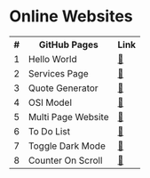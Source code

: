 # Online Websites
<table>
<tr>
  <th>#</th>
  <th>GitHub Pages</th>
  <th>Link</th>
</tr>
<tr>
  <td>1</td><td>Hello World</td><td><a target="_blank" href="https://lalit-8.github.io/hello-world/">&#128279;</a></td>
</tr>
<tr>
  <td>2</td><td>Services Page</td><td><a target="_blank" href="https://lalit-8.github.io/services-page/">&#128279;</a></td>
</tr>
<tr>
  <td>3</td><td>Quote Generator</td><td><a target="_blank" href="https://lalit-8.github.io/quote-generator/">&#128279;</a></td>
</tr>
<tr>
  <td>4</td><td>OSI Model</td><td><a target="_blank" href="https://lalit-8.github.io/osi-model/">&#128279;</a></td>
</tr>
<tr>
  <td>5</td><td>Multi Page Website</td><td><a target="_blank" href="https://lalit-8.github.io/multi-page/">&#128279;</a></td>
</tr>
<tr>
  <td>6</td><td>To Do List</td><td><a target="_blank" href="https://lalit-8.github.io/to-do-list/">&#128279;</a></td>
</tr>
<tr>
  <td>7</td><td>Toggle Dark Mode</td><td><a target="_blank" href="https://lalit-8.github.io/toggle-dark-mode/">&#128279;</a></td>
</tr>
<tr>
  <td>8</td><td>Counter On Scroll</td><td><a target="_blank" href="https://lalit-8.github.io/counter-on-scroll/">&#128279;</a></td>
</tr>
</table>
